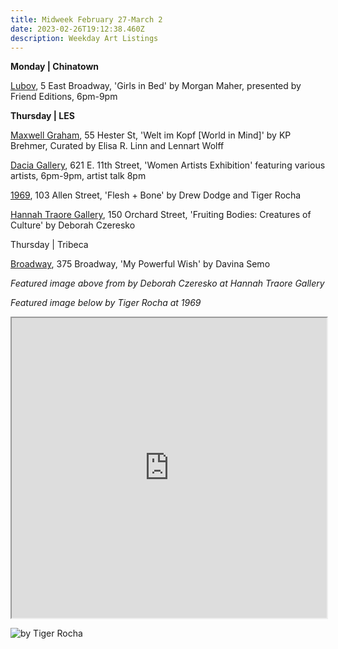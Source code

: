 ```yaml
---
title: Midweek February 27-March 2
date: 2023-02-26T19:12:38.460Z
description: Weekday Art Listings
---
```

**M﻿onday | Chinatown**

[L﻿ubov](instagram.com/friendeditions), 5 East Broadway, 'Girls in Bed' by Morgan Maher, presented by Friend Editions, 6pm-9pm

**T﻿hursday | LES** 

[M﻿axwell Graham](https://maxwellgraham.biz/wp-content/uploads/2022/11/KPB_PR_MG_2023.pdf), 55 Hester St, 'Welt im Kopf \[World in Mind]' by KP Brehmer, Curated by Elisa R. Linn and Lennart Wolff

[D﻿acia Gallery](http://www.daciagallery.com/), 621 E. 11th Street, 'Women Artists Exhibition' featuring various artists, 6pm-9pm, artist talk 8pm

[1﻿969](https://www.1969gallery.com/flesh-bone-drew-dodge-and-tiger-rocha), 103 Allen Street, 'Flesh + Bone' by Drew Dodge and Tiger Rocha

[Hannah Traore Gallery](https://hannahtraoregallery.com/exhibition/deborah-czeresko-fruiting-bodies-creatures-of-culture/), 150 Orchard Street, 'Fruiting Bodies: Creatures of Culture' by Deborah Czeresko

T﻿hursday | Tribeca

[B﻿roadway](https://www.broadwaygallery.nyc/), 375 Broadway, 'My Powerful Wish' by Davina Semo

*F﻿eatured image above from by Deborah Czeresko at Hannah Traore Gallery*

*F﻿eatured image below by Tiger Rocha at 1969*

<iframe src="https://www.google.com/maps/d/u/3/embed?mid=1XzLEE8mMQuoH_o3BovPna0QdHqUl8uE&ehbc=2E312F" width="100%" height="480"></iframe>

![](/images/rocha.png "by Tiger Rocha")